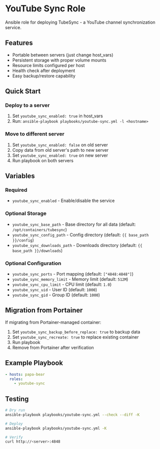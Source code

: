 # YouTube Sync Role

Ansible role for deploying TubeSync - a YouTube channel synchronization service.

## Features
- Portable between servers (just change host_vars)
- Persistent storage with proper volume mounts
- Resource limits configured per host
- Health check after deployment
- Easy backup/restore capability

## Quick Start

### Deploy to a server
1. Set `youtube_sync_enabled: true` in host_vars
2. Run: `ansible-playbook playbooks/youtube-sync.yml -l <hostname>`

### Move to different server
1. Set `youtube_sync_enabled: false` on old server
2. Copy data from old server's path to new server
3. Set `youtube_sync_enabled: true` on new server
4. Run playbook on both servers

## Variables

### Required
- `youtube_sync_enabled` - Enable/disable the service

### Optional Storage
- `youtube_sync_base_path` - Base directory for all data (default: `/opt/containers/tubesync`)
- `youtube_sync_config_path` - Config directory (default: `{{ base_path }}/config`)
- `youtube_sync_downloads_path` - Downloads directory (default: `{{ base_path }}/downloads`)

### Optional Configuration
- `youtube_sync_ports` - Port mapping (default: `["4848:4848"]`)
- `youtube_sync_memory_limit` - Memory limit (default: `512M`)
- `youtube_sync_cpu_limit` - CPU limit (default: `1.0`)
- `youtube_sync_uid` - User ID (default: `1000`)
- `youtube_sync_gid` - Group ID (default: `1000`)

## Migration from Portainer

If migrating from Portainer-managed container:
1. Set `youtube_sync_backup_before_replace: true` to backup data
2. Set `youtube_sync_recreate: true` to replace existing container
3. Run playbook
4. Remove from Portainer after verification

## Example Playbook

```yaml
- hosts: papa-bear
  roles:
    - youtube-sync
```

## Testing
```bash
# Dry run
ansible-playbook playbooks/youtube-sync.yml --check --diff -K

# Deploy
ansible-playbook playbooks/youtube-sync.yml -K

# Verify
curl http://<server>:4848
```